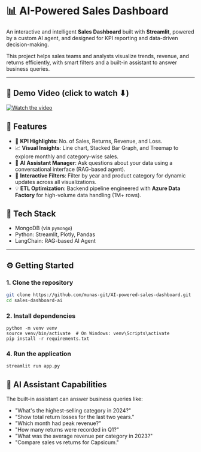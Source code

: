 # 📊 AI-Powered Sales Dashboard

An interactive and intelligent **Sales Dashboard** built with **Streamlit**, powered by a custom AI agent, and designed for KPI reporting and data-driven decision-making.

This project helps sales teams and analysts visualize trends, revenue, and returns efficiently, with smart filters and a built-in assistant to answer business queries.

---
## 🎥 Demo Video (click to watch ⬇)  
[![Watch the video](https://github.com/user-attachments/assets/edc9e9e5-a134-4197-b4e4-7da46e6f49fa)](https://www.linkedin.com/posts/einstein-ebereonwu_ai-sme-smb-activity-7284494389354102784-67f2/?utm_source=share&utm_medium=member_desktop)


## 🚀 Features

- 🎯 **KPI Highlights**: No. of Sales, Returns, Revenue, and Loss.
- 📈 **Visual Insights**: Line chart, Stacked Bar Graph, and Treemap to explore monthly and category-wise sales.
- 🤖 **AI Assistant Manager**: Ask questions about your data using a conversational interface (RAG-based agent).
- 🔎 **Interactive Filters**: Filter by year and product category for dynamic updates across all visualizations.
- 💡 **ETL Optimization**: Backend pipeline engineered with **Azure Data Factory** for high-volume data handling (1M+ rows).

## 🧠 Tech Stack

- MongoDB (via `pymongo`)  
- Python: Streamlit, Plotly, Pandas
- LangChain: RAG-based AI Agent  


---

## ⚙️ Getting Started

### 1. Clone the repository
```bash
git clone https://github.com/munas-git/AI-powered-sales-dashboard.git
cd sales-dashboard-ai
```

### 2. Install dependencies
```
python -m venv venv
source venv/bin/activate  # On Windows: venv\Scripts\activate
pip install -r requirements.txt
```

### 4. Run the application
```
streamlit run app.py
```

## 💬 AI Assistant Capabilities

The built-in assistant can answer business queries like:

- "What's the highest-selling category in 2024?"
- "Show total return losses for the last two years."
- "Which month had peak revenue?"
- "How many returns were recorded in Q1?"
- "What was the average revenue per category in 2023?"
- "Compare sales vs returns for Capsicum."
